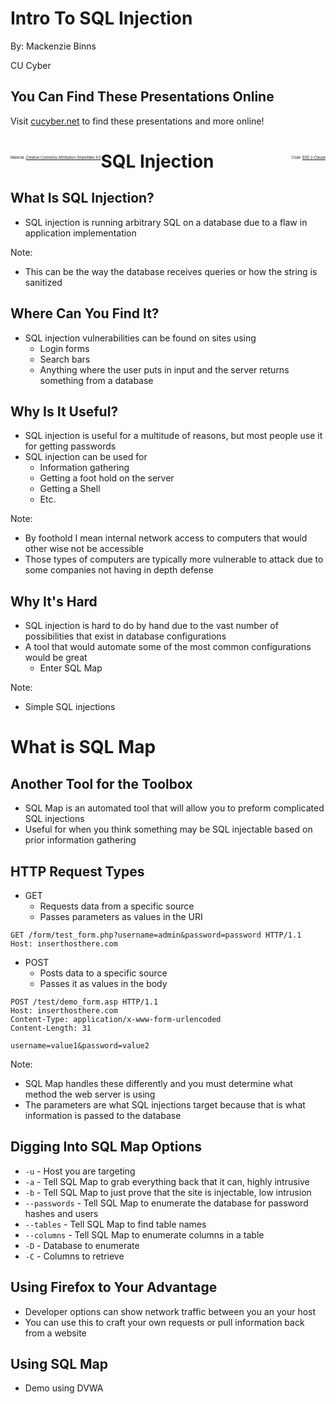 # Intro To SQL Injection

By: Mackenzie Binns

CU Cyber


## You Can Find These Presentations Online

Visit [cucyber.net](https://cucyber.net/) to find these presentations and more online!

<span style="padding-top: 6em; font-size: 0.4em; float: left;">Material: <a href="https://tldrlegal.com/license/creative-commons-attribution-sharealike-4.0-international-(cc-by-sa-4.0)">Creative Commons Attribution-ShareAlike 4.0</a></span><span style="padding-top: 6em; font-size: 0.4em; float: right;">Code: <a href="https://tldrlegal.com/license/bsd-2-clause-license-(freebsd)">BSD 2-Clause</a></span>



# SQL Injection


## What Is SQL Injection?

* SQL injection is running arbitrary SQL on a database due to a flaw in application implementation

Note:
* This can be the way the database receives queries or how the string is sanitized


## Where Can You Find It?

* SQL injection vulnerabilities can be found on sites using
    - Login forms
    - Search bars
    - Anything where the user puts in input and the server returns something from a database


## Why Is It Useful?

* SQL injection is useful for a multitude of reasons, but most people use it for getting passwords
* SQL injection can be used for
    - Information gathering
    - Getting a foot hold on the server
    - Getting a Shell
    - Etc.

Note:
* By foothold I mean internal network access to computers that would other wise not be accessible
* Those types of computers are typically more vulnerable to attack due to some companies not having in depth defense


## Why It's Hard

* SQL injection is hard to do by hand due to the vast number of possibilities that exist in database configurations
* A tool that would automate some of the most common configurations would be great
    - Enter SQL Map

Note:
* Simple SQL injections



# What is SQL Map


## Another Tool for the Toolbox

* SQL Map is an automated tool that will allow you to preform complicated SQL injections
* Useful for when you think something may be SQL injectable based on prior information gathering


## HTTP Request Types

* GET
    - Requests data from a specific source
    - Passes parameters as values in the URI

```http
GET /form/test_form.php?username=admin&password=password HTTP/1.1
Host: inserthosthere.com

```

* POST
    - Posts data to a specific source
    - Passes it as values in the body

```http
POST /test/demo_form.asp HTTP/1.1
Host: inserthosthere.com
Content-Type: application/x-www-form-urlencoded
Content-Length: 31

username=value1&password=value2
```

Note:
* SQL Map handles these differently and you must determine what method the web server is using
* The parameters are what SQL injections target because that is what information is passed to the database


## Digging Into SQL Map Options

* `-u` - Host you are targeting
* `-a` - Tell SQL Map to grab everything back that it can, highly intrusive
* `-b` - Tell SQL Map to just prove that the site is injectable, low intrusion
* `--passwords` - Tell SQL Map to enumerate the database for password hashes and users
* `--tables` - Tell SQL Map to find table names
* `--columns` - Tell SQL Map to enumerate columns in a table
* `-D` - Database to enumerate
* `-C` - Columns to retrieve


## Using Firefox to Your Advantage

* Developer options can show network traffic between you an your host
* You can use this to craft your own requests or pull information back from a website


## Using SQL Map

* Demo using DVWA
